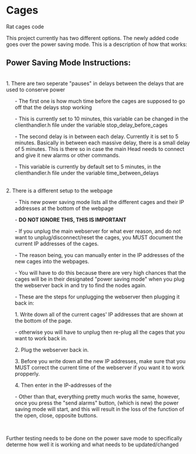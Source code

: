 # Cages
Rat cages code

This project currently has two different options.
The newly added code goes over the power saving mode. This is a description of how that works:

<h2> Power Saving Mode Instructions: </h2>

<br/>
1. There are two seperate "pauses" in delays between the delays that are used to conserve power
<ul> - The first one is how much time before the cages are supposed to go off that the delays stop working</ul>
<ul> - This is currently set to 10 minutes, this variable can be changed in the clienthandler.h file under the variable stop_delay_before_cages</ul>
<ul> - The second delay is in between each delay. Currently it is set to 5 minutes. Basically in between each massive delay, there is a small delay of 5 minutes. This is there so in case the main Head needs to connect and give it new alarms or other commands.</ul>
<ul> - This variable is currently by default set to 5 minutes, in the clienthandler.h file under the variable time_between_delays
</ul>

<br />
 2. There is a different setup to the webpage
<ul> - This new power saving mode lists all the different cages and their IP addresses at the bottom of the webpage</ul>
<ul> - <b>DO NOT IGNORE THIS, THIS IS IMPORTANT</b></ul>
<ul> - If you unplug the main webserver for what ever reason, and do not want to unplug/disconnect/reset the cages, you MUST document the current IP addresses of the cages.</ul>
<ul> - The reason being, you can manually enter in the IP addresses of the new cages into the webpages.</ul>
<ul> - You will have to do this because there are very high chances that the cages will be in their designated "power saving mode" when you plug the webserver back in and try to find the nodes again.</ul>
<ul> - These are the steps for unplugging the webserver then plugging it back in:</ul>
<ul>     1. Write down all of the current cages' IP addresses that are shown at the bottom of the page.</ul>
<ul>          - otherwise you will have to unplug then re-plug all the cages that you want to work back in.</ul>
<ul>      2. Plug the webserver back in.</ul>
<ul>      3. Before you write down all the new IP addresses, make sure that you MUST correct the current time of the webserver if you want it to work propperly.</ul>
<ul>      4. Then enter in the IP-addresses of the </ul>
<ul> - Other than that, everything pretty much works the same, however, once you press the "send alarms" button, (which is new) the power saving mode will start, and this will result in the loss of the function of the open, close, opposite buttons.</ul>

<br/><p>
Further testing needs to be done on the power save mode to specifically determe how well it is working and what needs to be updated/changed</p>
